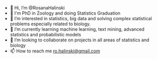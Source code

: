 - 👋 Hi, I’m @RosanaHalinski
- 👋 I'm PhD in Zoology and doing Statistics Graduation
- 👀 I’m interested in statistics, big data and solving complex statistical problems especially related to biology.
- 🌱 I’m currently learning machine learning, text mining, advanced statistics and probabilistic models
- 💞️ I’m looking to collaborate on projects in all areas of statistics and biology 
- 📫 How to reach me ro.halinski@gmail.com

<!---
RosanaHalinski/RosanaHalinski is a ✨ special ✨ repository because its `README.md` (this file) appears on your GitHub profile.
You can click the Preview link to take a look at your changes.
--->
